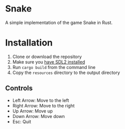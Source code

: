 # Snake

A simple implementation of the game Snake in Rust.

# Installation

1. Clone or download the repository
2. Make sure you [have SDL2 installed](https://github.com/Rust-SDL2/rust-sdl2#user-content-requirements)
3. Run `cargo build` from the command line
4. Copy the `resources` directory to the output directory

## Controls

* Left Arrow: Move to the left
* Right Arrow: Move to the right
* Up Arrow: Move up
* Down Arrow: Move down
* Esc: Quit